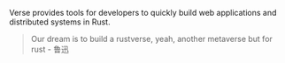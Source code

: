 Verse provides tools for developers to quickly build web applications and distributed systems in Rust.

> Our dream is to build a rustverse, yeah, another metaverse but for rust - 鲁迅
